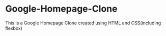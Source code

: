 # Google-Homepage-Clone
This is a Google Homepage Clone created using HTML and CSS(including flexbox)
